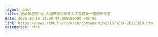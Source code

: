 ```yaml
---
layout: post
title: 施政報告提出引入國際創科領軍人才及建新一座創新斗室
date: 2022-10-19 11:50:44.000000000 +08:00
link: https://news.rthk.hk/rthk/ch/component/k2/1671634-20221019.htm
categories: rthk
---
```



